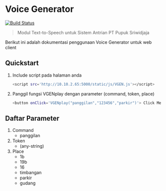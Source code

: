 # Voice Generator

[![Build Status](https://travis-ci.org/joemccann/dillinger.svg?branch=master)](https://travis-ci.org/joemccann/dillinger)
> Modul Text-to-Speech untuk Sistem Antrian PT Pupuk Sriwidjaja

Berikut ini adalah dokumentasi penggunaan Voice Generator untuk web client

## Quickstart
1. Include script pada halaman anda
    ```sh
    <script src='http://10.10.2.65:5000/static/js/VGEN.js'></script>
    ```
2. Panggil fungsi VGENplay dengan parameter (command, token, place)
    ```sh
    <button onClick='VGENplay("panggilan","123456","parkir")'> Click Me ! </button>
    ```

## Daftar Parameter
1. Command
    - panggilan
2. Token
    - (any-string)
3. Place
    - 1b
    - 19b
    - 16
    - timbangan
    - parkir
    - gudang

